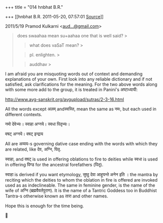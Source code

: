 +++
title = "014 hnbhat B.R."

+++
[[hnbhat B.R.	2011-05-20, 07:57:01 [Source](https://groups.google.com/g/samskrita/c/4gX_7Jq7Bdw)]]



  
  

2011/5/19 Pramod Kulkarni \<[aud...@gmail.com]()\>

  

> does swaahaa mean su+aahaa one that is well said? >
> 
> > what does vaSaT mean? >
> 
> > 
> > pl. enlighten. >
> 
> > 
> > auddhav >
> 
> > 
> > 
> > 
> >   
> > 
> > 
> > 

  

  

I am afraid you are misquoting words out of context and demanding explanations of your own. First look into any reliable dictionary and if not satisfied, ask clarifications for the meaning. For the two above words along with some more add to the group, it is treated in Panini's अष्टाध्यायी:

  

<http://www.avg-sanskrit.org/avgupload/sutras/2-3-16.html>

  

All the words except अलम् andस्वस्ति, mean the same as नमः, but each used in different contexts.

  

नमो देवेभ्यः। स्वाहा अग्नये। स्वधा पितृभ्यः।

वषट् अग्नये। वषट् इन्द्राय



All are अव्यय-s governing dative case ending with the words with which they are related, like देव, अग्नि, पितृ.

स्वाहा, and वषट् is used in offering oblations to fire to deities while स्वधा is used in offering पिण्ड for the ancestral forefathers (पितृ).

  

स्वाहा is derived if you want etymology, सुष्ठु देवा आहूयन्ते अनेन इति । the mantra by reciting which the deities to whom the oblation in fire is offered are invoked used as as indeclineable. The same in feminine gender, is the name of the wife of अग्नि (ब्रह्मवैवर्तपुराण). It is the name of a Tantric Goddess too in Buddhist Tantra-s otherwise known as तारा and other names.

  

Hope this is enough for the time being. 



